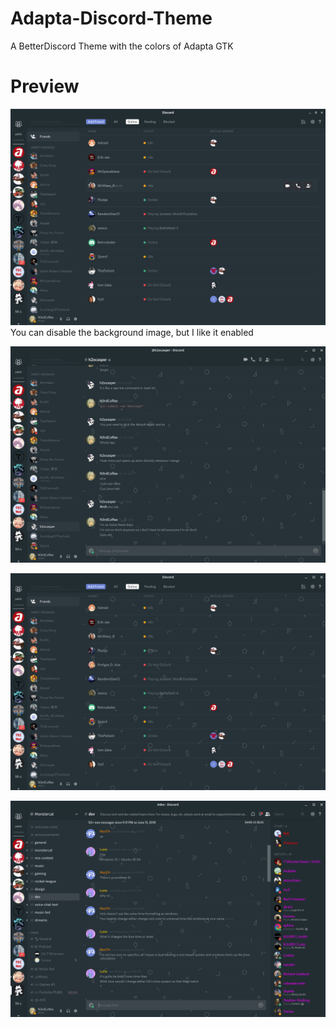 # Adapta-Discord-Theme
A BetterDiscord Theme with the colors of Adapta GTK

# Preview

![alt text](img/nobg.png "Without background")
You can disable the background image, but I like it enabled

![alt text](img/chat.png "Chat")

![alt text](img/friends.png "Friend list")

![alt text](img/serverchat.png "Server Chat")
